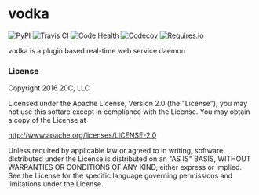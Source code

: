 
# vodka

[![PyPI](https://img.shields.io/pypi/v/vodka.svg?maxAge=2592000)](https://pypi.python.org/pypi/vodka)
[![Travis CI](https://img.shields.io/travis/True/vodka.svg?maxAge=2592000)](https://travis-ci.org/True/vodka)
[![Code Health](https://landscape.io/github/True/vodka/master/landscape.svg?style=flat)](https://landscape.io/github/True/vodka/master)
[![Codecov](https://img.shields.io/codecov/c/github/True/vodka/master.svg?maxAge=2592000)](https://codecov.io/github/True/vodka)
[![Requires.io](https://img.shields.io/requires/github/True/vodka.svg?maxAge=2592000)](https://requires.io/github/True/vodka/requirements)

vodka is a plugin based real-time web service daemon

### License

Copyright 2016 20C, LLC

Licensed under the Apache License, Version 2.0 (the "License");
you may not use this softare except in compliance with the License.
You may obtain a copy of the License at

   http://www.apache.org/licenses/LICENSE-2.0

Unless required by applicable law or agreed to in writing, software
distributed under the License is distributed on an "AS IS" BASIS,
WITHOUT WARRANTIES OR CONDITIONS OF ANY KIND, either express or implied.
See the License for the specific language governing permissions and
limitations under the License.
